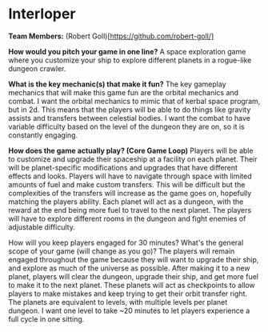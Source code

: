 # Interloper

**Team Members:** (Robert Goll)[https://github.com/robert-goll/]

**How would you pitch your game in one line?**
A space exploration game where you customize your ship to explore different planets in a rogue-like dungeon crawler.

**What is the key mechanic(s) that make it fun?**
The key gameplay mechanics that will make this game fun are the orbital mechanics and combat. I want the orbital mechanics to mimic that of kerbal space program, 
but in 2d. This means that the players will be able to do things like gravity assists and transfers between celestial bodies. I want the combat to have variable
difficulty based on the level of the dungeon they are on, so it is constantly engaging. 

**How does the game actually play? (Core Game Loop)**
Players will be able to customize and upgrade their spaceship at a facility on each planet. Their will be planet-specific modifications and upgrades that have
different effects and looks. Players will have to navigate through space with limited amounts of fuel and make custom transfers. This will be difficult but the
complexities of the transfers will increase as the game goes on, hopefully matching the players ability. Each planet will act as a dungeon, with the reward at
the end being more fuel to travel to the next planet. The players will have to explore different rooms in the dungeon and fight enemies of adjustable difficulty.

How will you keep players engaged for 30 minutes? What's the general scope of your game (will change as you go)?
The players will remain engaged throughout the game because they will want to upgrade their ship, and explore as much of the universe as possible. After making
it to a new planet, players will clear the dungeon, upgrade their ship, and get more fuel to make it to the next planet. These planets will act as checkpoints
to allow players to make mistakes and keep trying to get their orbit transfer right. The planets are equivalent to levels, with multiple levels per planet dungeon.
I want one level to take ~20 minutes to let players experience a full cycle in one sitting. 
